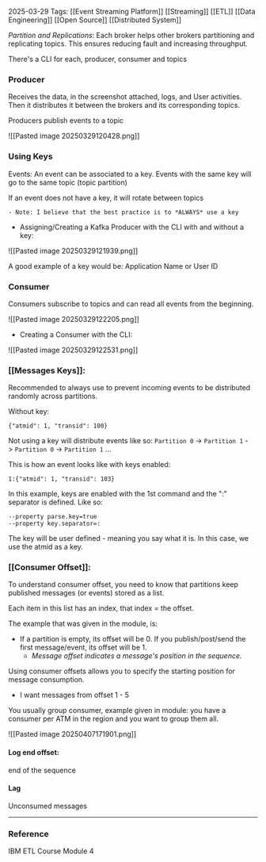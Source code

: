 2025-03-29
Tags: [[Event Streaming Platform]] [[Streaming]] [[ETL]] [[Data Engineering]] [[Open Source]] [[Distributed System]]

_Partition and Replications_: Each broker helps other brokers partitioning and replicating topics. This ensures reducing fault and increasing throughput.

There's a CLI for each, producer, consumer and topics

### Producer

Receives the data, in the screenshot attached, logs, and User activities. Then it distributes it between the brokers and its corresponding topics. 

Producers publish events to a topic

![[Pasted image 20250329120428.png]]

### Using Keys

Events: An event can be associated to a key. Events with the same key will go to the same topic (topic partition)

If an event does not have a key, it will rotate between topics

	- Note: I believe that the best practice is to *ALWAYS* use a key


- Assigning/Creating a Kafka Producer with the CLI with and without a key:

![[Pasted image 20250329121939.png]]

A good example of a key would be: Application Name or User ID

### Consumer
Consumers subscribe to topics and can read all events from the beginning.


![[Pasted image 20250329122205.png]]

- Creating a Consumer with the CLI:

![[Pasted image 20250329122531.png]]

### [[Messages Keys]]:
Recommended to always use to prevent incoming events to be distributed randomly across partitions. 

Without key:
```
{"atmid": 1, "transid": 100}
```

Not using a key will distribute events like so:
`Partition 0` -> `Partition 1` -> `Partition 0` -> `Partition 1` …


This is how an event looks like with keys enabled:
```
1:{"atmid": 1, "transid": 103}
```

In this example, keys are enabled with the 1st command and the ":" separator is defined. Like so:

```
--property parse.key=true
--property key.separator=:
```

The key will be user defined - meaning you say what it is. In this case, we use the atmid as a key. 

### [[Consumer Offset]]:
To understand consumer offset, you need to know that partitions keep published messages (or events) stored as a list. 

Each item in this list has an index, that index = the offset. 

The example that was given in the module, is:
- If a partition is empty, its offset will be 0. If you publish/post/send the first message/event, its offset will be 1. 
	- *Message offset indicates a message's position in the sequence.* 

Using consumer offsets allows you to specify the starting position for message consumption. 
- I want messages from offset 1 - 5

You usually group consumer, example given in module: you have a consumer per ATM in the region and you want to group them all.

![[Pasted image 20250407171901.png]]

#### Log end offset: 
end of the sequence

#### Lag
Unconsumed messages




---
### Reference
IBM ETL Course Module 4 